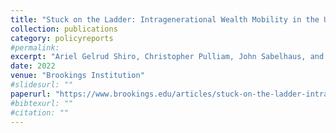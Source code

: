 ```yaml
---
title: "Stuck on the Ladder: Intragenerational Wealth Mobility in the United States"
collection: publications
category: policyreports
#permalink:
excerpt: "Ariel Gelrud Shiro, Christopher Pulliam, John Sabelhaus, and Ember Smith"
date: 2022
venue: "Brookings Institution"
#slidesurl: ""
paperurl: "https://www.brookings.edu/articles/stuck-on-the-ladder-intragenerational-wealth-mobility-in-the-united-states/"
#bibtexurl: ""
#citation: ""
---
```

